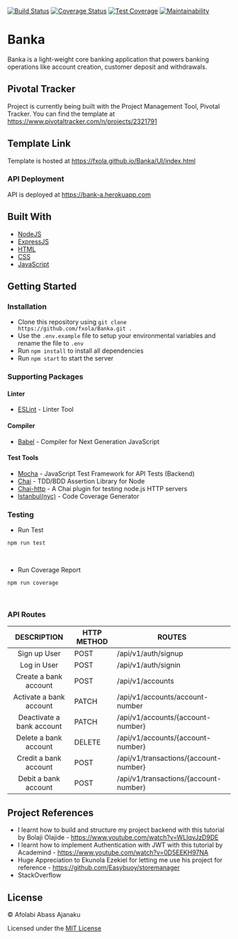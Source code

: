[![Build Status](https://travis-ci.org/fxola/Banka.svg?branch=develop)](https://travis-ci.org/fxola/Banka) [![Coverage Status](https://coveralls.io/repos/github/fxola/Banka/badge.svg?branch=develop)](https://coveralls.io/github/fxola/Banka?branch=develop) [![Test Coverage](https://api.codeclimate.com/v1/badges/7a64ab3f1605506e43b2/test_coverage)](https://codeclimate.com/github/fxola/Banka/test_coverage) [![Maintainability](https://api.codeclimate.com/v1/badges/7a64ab3f1605506e43b2/maintainability)](https://codeclimate.com/github/fxola/Banka/maintainability)

# Banka

Banka is a light-weight core banking application that powers banking operations like account creation, customer deposit and withdrawals.

## Pivotal Tracker

Project is currently being built with the Project Management Tool, Pivotal Tracker. You can find the template at https://www.pivotaltracker.com/n/projects/2321791

## Template Link

Template is hosted at https://fxola.github.io/Banka/UI/index.html

### API Deployment

API is deployed at https://bank-a.herokuapp.com

## Built With

<ul>
<li><a href="https://nodejs.org/">NodeJS</a></li>
<li><a href="https://expressjs.com/">ExpressJS</a></li>
<li><a href="https://developer.mozilla.org/kab/docs/Web/HTML">HTML</a></li>
<li><a href="https://developer.mozilla.org/en-US/docs/Web/CSS">CSS</a></li>
<li><a href="https://developer.mozilla.org/bm/docs/Web/JavaScript">JavaScript</a></li>
</ul>

## Getting Started

### Installation

- Clone this repository using `git clone https://github.com/fxola/Banka.git .`
- Use the `.env.example` file to setup your environmental variables and rename the file to `.env`
- Run `npm install` to install all dependencies
- Run `npm start` to start the server

### Supporting Packages

#### Linter

- [ESLint](https://eslint.org/) - Linter Tool

#### Compiler

- [Babel](https://eslint.org/) - Compiler for Next Generation JavaScript

#### Test Tools

- [Mocha](https://mochajs.org/) - JavaScript Test Framework for API Tests (Backend)
- [Chai](http://chaijs.com/) - TDD/BDD Assertion Library for Node
- [Chai-http](https://github.com/visionmedia/supertest) - A Chai plugin for testing node.js HTTP servers
- [Istanbul(nyc)](https://istanbul.js.org/) - Code Coverage Generator

### Testing

<ul><li>Run Test</li></ul>
<pre><code>npm run test</code></pre>
<br>
<ul><li>Run Coverage Report</li></ul>
<pre><code>npm run coverage</code></pre>
<br>

### API Routes

|        DESCRIPTION        | HTTP METHOD | ROUTES                               |
| :-----------------------: | ----------- | ------------------------------------ |
|       Sign up User        | POST        | /api/v1/auth/signup                  |
|        Log in User        | POST        | /api/v1/auth/signin                  |
|   Create a bank account   | POST        | /api/v1/accounts                     |
|  Activate a bank account  | PATCH       | /api/v1/accounts/account-number      |
| Deactivate a bank account | PATCH       | /api/v1/accounts/{account-number}    |
|   Delete a bank account   | DELETE      | /api/v1/accounts/{account-number}    |
|   Credit a bank account   | POST        | /api/v1/transactions/{account-number}|
|   Debit a bank account    | POST        | /api/v1/transactions/{account-number}|

## Project References

- I learnt how to build and structure my project backend with this tutorial by Bolaji Olajide - https://www.youtube.com/watch?v=WLIqvJzD9DE
- I learnt how to implement Authentication with JWT with this tutorial by Academind - https://www.youtube.com/watch?v=0D5EEKH97NA
- Huge Appreciation to Ekunola Ezekiel for letting me use his project for reference - https://github.com/Easybuoy/storemanager
- StackOverflow

## License

&copy; Afolabi Abass Ajanaku

Licensed under the [MIT License](https://github.com/fxola/Banka/blob/develop/LICENSE)
